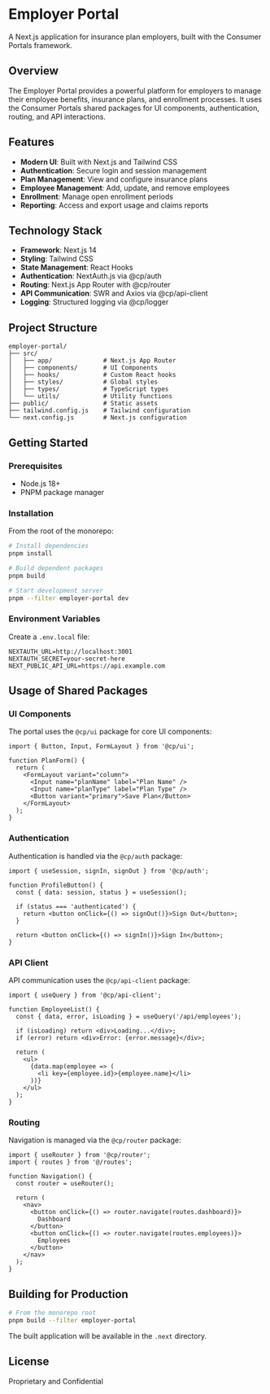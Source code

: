 # Employer Portal

A Next.js application for insurance plan employers, built with the Consumer Portals framework.

## Overview

The Employer Portal provides a powerful platform for employers to manage their employee benefits, insurance plans, and enrollment processes. It uses the Consumer Portals shared packages for UI components, authentication, routing, and API interactions.

## Features

- **Modern UI**: Built with Next.js and Tailwind CSS
- **Authentication**: Secure login and session management
- **Plan Management**: View and configure insurance plans
- **Employee Management**: Add, update, and remove employees
- **Enrollment**: Manage open enrollment periods
- **Reporting**: Access and export usage and claims reports

## Technology Stack

- **Framework**: Next.js 14
- **Styling**: Tailwind CSS
- **State Management**: React Hooks
- **Authentication**: NextAuth.js via @cp/auth
- **Routing**: Next.js App Router with @cp/router
- **API Communication**: SWR and Axios via @cp/api-client
- **Logging**: Structured logging via @cp/logger

## Project Structure

```
employer-portal/
├── src/
│   ├── app/              # Next.js App Router
│   ├── components/       # UI Components
│   ├── hooks/            # Custom React hooks
│   ├── styles/           # Global styles
│   ├── types/            # TypeScript types
│   └── utils/            # Utility functions
├── public/               # Static assets
├── tailwind.config.js    # Tailwind configuration
└── next.config.js        # Next.js configuration
```

## Getting Started

### Prerequisites

- Node.js 18+
- PNPM package manager

### Installation

From the root of the monorepo:

```bash
# Install dependencies
pnpm install

# Build dependent packages
pnpm build

# Start development server
pnpm --filter employer-portal dev
```

### Environment Variables

Create a `.env.local` file:

```
NEXTAUTH_URL=http://localhost:3001
NEXTAUTH_SECRET=your-secret-here
NEXT_PUBLIC_API_URL=https://api.example.com
```

## Usage of Shared Packages

### UI Components

The portal uses the `@cp/ui` package for core UI components:

```tsx
import { Button, Input, FormLayout } from '@cp/ui';

function PlanForm() {
  return (
    <FormLayout variant="column">
      <Input name="planName" label="Plan Name" />
      <Input name="planType" label="Plan Type" />
      <Button variant="primary">Save Plan</Button>
    </FormLayout>
  );
}
```

### Authentication

Authentication is handled via the `@cp/auth` package:

```tsx
import { useSession, signIn, signOut } from '@cp/auth';

function ProfileButton() {
  const { data: session, status } = useSession();
  
  if (status === 'authenticated') {
    return <button onClick={() => signOut()}>Sign Out</button>;
  }
  
  return <button onClick={() => signIn()}>Sign In</button>;
}
```

### API Client

API communication uses the `@cp/api-client` package:

```tsx
import { useQuery } from '@cp/api-client';

function EmployeeList() {
  const { data, error, isLoading } = useQuery('/api/employees');
  
  if (isLoading) return <div>Loading...</div>;
  if (error) return <div>Error: {error.message}</div>;
  
  return (
    <ul>
      {data.map(employee => (
        <li key={employee.id}>{employee.name}</li>
      ))}
    </ul>
  );
}
```

### Routing

Navigation is managed via the `@cp/router` package:

```tsx
import { useRouter } from '@cp/router';
import { routes } from '@/routes';

function Navigation() {
  const router = useRouter();
  
  return (
    <nav>
      <button onClick={() => router.navigate(routes.dashboard)}>
        Dashboard
      </button>
      <button onClick={() => router.navigate(routes.employees)}>
        Employees
      </button>
    </nav>
  );
}
```

## Building for Production

```bash
# From the monorepo root
pnpm build --filter employer-portal
```

The built application will be available in the `.next` directory.

## License

Proprietary and Confidential 